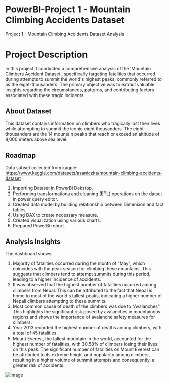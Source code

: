 # PowerBI-Project 1 - Mountain Climbing Accidents Dataset
Project 1 - Mountain Climbing Accidents Dataset Analysis

# **Project Description**

In this project, I conducted a comprehensive analysis of the 'Mountain Climbers Accident Dataset,' specifically targeting fatalities that occurred during attempts to summit the world's highest peaks, commonly referred to as the eight-thousanders. The primary objective was to extract valuable insights regarding the circumstances, patterns, and contributing factors associated with these tragic incidents.

## **About Dataset**

This dataset contains information on climbers who tragically lost their lives while attempting to summit the iconic eight thousanders. The eight thousanders are the 14 mountain peaks that reach or exceed an altitude of 8,000 meters above sea level.

## **Roadmap**

Data subset collected from kaggle: https://www.kaggle.com/datasets/asaniczka/mountain-climbing-accidents-dataset

1. Importing Dataset in PowerBi Dekstop.
2. Performing transformationa and cleaning (ETL) operations on the datset in power query editor.
3. Created data model by building relationship between Dimension and fact tables.
4. Using DAX to create necessary measure.
5. Created visualization using various charts.
6. Prepared PowerBi report.

## **Analysis Insights**
The dashboard shows:

1. Majority of fatalities occurred during the month of "May", which coincides with the peak season for climbing these mountains. This suggests that climbers tend to attempt summits during this period, leading to a higher incidence of accidents.
2. It was observed that the highest number of fatalities occurred among climbers from Nepal. This can be attributed to the fact that Nepal is home to most of the world's tallest peaks, indicating a higher number of Nepali climbers attempting to these summits.
3. Most common cause of death of the climbers was due to "Avalanches". This highlights the significant risk posed by avalanches in mountainous regions and shows the importance of avalanche safety measures for climbers.
4. Year 2013 recorded the highest number of deaths among climbers, with a total of 45 fatalities.
5. Mount Everest, the tallest mountain in the world, accounted for the highest number of fatalities, with 30.58% of climbers losing their lives on this peak. The significant number of fatalities on Mount Everest can be attributed to its extreme height and popularity among climbers, resulting in a higher volume of summit attempts and consequently, a greater risk of accidents.

![image](https://github.com/Datadae/PowerBI-Project1/assets/108192338/f2580d3a-0689-4e40-ab59-56b4c103dbef)


